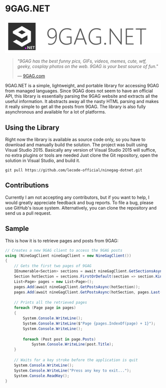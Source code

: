 # 9GAG.NET

![9GAG.NET Logo](https://github.com/lecode-official/ninegag-dotnet/blob/master/Documentation/Images/Banner.png "9GAG.NET Logo")

> *"9GAG has the best funny pics, GIFs, videos, memes, cute, wtf, geeky, cosplay photos on the web. 9GAG is your best source of fun."*
>
> &mdash; [9GAG.com](http://9gag.com/)

9GAG.NET is a simple, lightweight, and portable library for accessing 9GAG from managed languages. Since 9GAG does not seem to have an official API,
this library is essentially parsing the 9GAG website and extracts all the useful information. It abstracts away all the nasty HTML parsing and makes
it really simple to get all the posts from 9GAG. The library is also fully asynchronous and available for a lot of platforms.

## Using the Library

Right now the library is available as source code only, so you have to download and manually build the solution. The project was built using Visual
Studio 2015. Basically any version of Visual Studio 2015 will suffice, no extra plugins or tools are needed Just clone the Git repository, open the
solution in Visual Studio, and build it.

```batch
git pull https://github.com/lecode-official/ninegag-dotnet.git
```

## Contributions

Currently I am not accepting any contributors, but if you want to help, I would greatly appreciate feedback and bug reports. To file a bug, please
use GitHub's issue system. Alternatively, you can clone the repository and send us a pull request.

## Sample

This is how it is to retrieve pages and posts from 9GAG:

```csharp
// Creates a new 9GAG client to access the 9GAG posts
using (NineGagClient nineGagClient = new NineGagClient())
{
    // Gets the first two pages of 9GAG
    IEnumerable<Section> sections = await nineGagClient.GetSectionsAsync();
    Section hotSection = sections.FirstOrDefault(section => section.Kind == SectionKind.Hot);
    List<Page> pages = new List<Page>();
    pages.Add(await nineGagClient.GetPostsAsync(hotSection));
    pages.Add(await nineGagClient.GetPostsAsync(hotSection, pages.Last()));

    // Prints all the retrieved pages
    foreach (Page page in pages)
    {
        System.Console.WriteLine();
        System.Console.WriteLine($"Page {pages.IndexOf(page) + 1}");
        System.Console.WriteLine();

        foreach (Post post in page.Posts)
            System.Console.WriteLine(post.Title);
    }

    // Waits for a key stroke before the application is quit
    System.Console.WriteLine();
    System.Console.WriteLine("Press any key to exit...");
    System.Console.ReadKey();
}
```